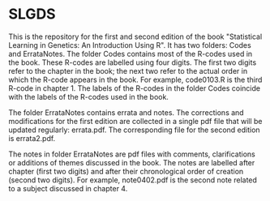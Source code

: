 # SLGDS
This is the repository for the first and second edition of the book "Statistical Learning in Genetics: An Introduction Using R". It has two folders: Codes and ErrataNotes. The folder Codes contains most of the R-codes used in the book. These R-codes are labelled using four digits. The first two digits refer to the chapter in the book; the next two refer to the actual order in which the R-code appears in the book. For example, code0103.R is the third R-code in chapter 1. The labels of the R-codes in the folder Codes coincide with the labels of the R-codes used in the book.  

  The folder ErrataNotes contains errata and notes. The corrections and modifications for the first edition are collected in a single pdf file that will be updated regularly: errata.pdf. The corresponding file for the second edition is errata2.pdf.
  
  The notes in folder ErrataNotes are pdf files with comments, clarifications or additions of themes discussed in the book. The notes are labelled after chapter (first two digits) and after their chronological order of creation (second two digits). For example, note0402.pdf is the second note related to a subject discussed in chapter 4.  
